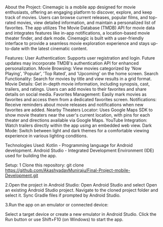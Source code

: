 About the Project:
Cinemagic is a mobile app designed for movie enthusiasts, offering an engaging platform to discover, explore, and keep track of movies. Users can browse current releases, popular films, and top-rated movies, view detailed information, and maintain a personalized list of favorites. The app utilizes The Movie Database (TMDB) API for movie data and integrates features like in-app notifications, a location-based movie theater finder, and dark mode. Cinemagic is built with a user-friendly interface to provide a seamless movie exploration experience and stays up-to-date with the latest cinematic content.

Features:
User Authentication: Supports user registration and login. Future updates may incorporate TMDB's authentication API for enhanced personalization.
Movie Browsing: View movies categorized by 'Now Playing', 'Popular', 'Top Rated', and 'Upcoming' on the home screen.
Search Functionality: Search for movies by title and view results in a grid format.
Movie Details: Get in-depth movie information, including synopsis, cast, trailers, and ratings. Users can add movies to their favorites and share details on social media.
Favorites Management: Easily mark movies as favorites and access them from a dedicated favorites screen.
Notifications: Receive reminders about movie releases and notifications when new favorites are added.
Nearby Theaters Locator: Uses Google Maps SDK to show movie theaters near the user's current location, with pins for each theater and directions available via Google Maps.
YouTube Integration: Watch trailers directly within the app using an embedded web view.
Dark Mode: Switch between light and dark themes for a comfortable viewing experience in various lighting conditions.

Technologies Used:
Kotlin - Programming language for Android development.
Android Studio - Integrated Development Environment (IDE) used for building the app.

Setup:
1 Clone this repository:
   git clone https://github.com/AkashyadavMuniraju/Final-Project-mobile-Development.git
  
  
2.Open the project in Android Studio:
  Open Android Studio and select Open an existing Android Studio project.
  Navigate to the cloned project folder and select it.
  Sync Gradle files if prompted by Android Studio.

3.Run the app on an emulator or connected device:

  Select a target device or create a new emulator in Android Studio.
  Click the Run button or use Shift+F10 (on Windows) to start the app.

